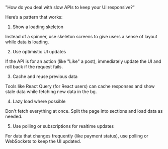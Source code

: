 "How do you deal with slow APIs to keep your UI responsive?"

Here’s a pattern that works:

1. Show a loading skeleton

Instead of a spinner, use skeleton screens to give users a sense of layout while data is loading. 

2. Use optimistic UI updates

If the API is for an action (like "Like" a post), immediately update the UI and roll back if the request fails.

3. Cache and reuse previous data

Tools like React Query (for React users) can cache responses and show stale data while fetching new data in the bg.

4. Lazy load where possible

Don't fetch everything at once. Split the page into sections and load data as needed.

5. Use polling or subscriptions for realtime updates

For data that changes frequently (like payment status), use polling or WebSockets to keep the UI updated.